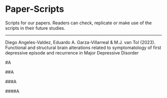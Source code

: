 # Paper-Scripts

Scripts for our papers. Readers can check, replicate or make use of the scripts in their future studies.

---

Diego Angeles-Valdez, Eduardo A. Garza-Villarreal & M.J. van Tol (2023). Functional and structural brain alterations related to symptomatology of first depressive episode and recurrence in Major Depressive Disorder

#A
 
##A

###A

####A
